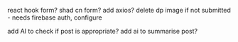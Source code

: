 react hook form?
shad cn form?
add axios?
delete dp image if not submitted - needs firebase auth, configure

add AI to check if post is appropriate?
add ai to summarise post?
